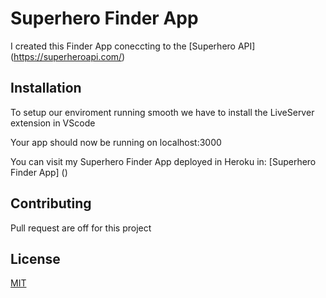 # Superhero Finder App
I created this Finder App coneccting to the [Superhero API] (https://superheroapi.com/)

## Installation
To setup our enviroment running smooth we have to install the LiveServer extension in VScode

Your app should now be running on localhost:3000

You can visit my Superhero Finder App deployed in Heroku in:
[Superhero Finder App] ()

## Contributing
Pull request are off for this project

## License
[MIT](https://choosealicense.com/licenses/mit/)
